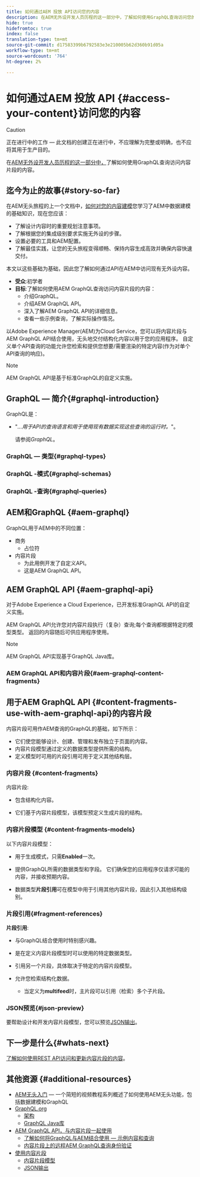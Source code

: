 ```yaml
---
title: 如何通过AEM 投放 API访问您的内容
description: 在AEM无外设开发人员历程的这一部分中，了解如何使用GraphQL查询访问您的内容片段内容。
hide: true
hidefromtoc: true
index: false
translation-type: tm+mt
source-git-commit: d17583399b6792583e3e210005b62d360b91d05a
workflow-type: tm+mt
source-wordcount: '764'
ht-degree: 2%

---
```



# 如何通过AEM 投放 API {#access-your-content}访问您的内容

>[!CAUTION]
>
>正在进行中的工作 — 此文档的创建正在进行中，不应理解为完整或明确，也不应将其用于生产目的。

在[AEM无外设开发人员历程的这一部分中，](#overview.md)了解如何使用GraphQL查询访问内容片段的内容。

## 迄今为止的故事{#story-so-far}

在AEM无头旅程的上一个文档中，[如何对您的内容建模](model-your-content.md)您学习了AEM中数据建模的基础知识，现在您应该：

* 了解设计内容时的重要规划注意事项。
* 了解根据您的集成级别要求实施无外设的步骤。
* 设置必要的工具和AEM配置。
* 了解最佳实践，让您的无头旅程变得顺畅、保持内容生成高效并确保内容快速交付。

本文以这些基础为基础，因此您了解如何通过API在AEM中访问现有无外设内容。

* **受众**:初学者
* **目标**:了解如何使用AEM GraphQL查询访问内容片段的内容：
   * 介绍GraphQL。
   * 介绍AEM GraphQL API。
   * 深入了解AEM GraphQL API的详细信息。
   * 查看一些示例查询，了解实际操作情况。

以Adobe Experience Manager(AEM)为Cloud Service，您可以将内容片段与AEM GraphQL API结合使用，无头地交付结构化内容以用于您的应用程序。 自定义单个API查询的功能允许您检索和提供您想要/需要渲染的特定内容(作为对单个API查询的响应)。

>[!NOTE]
>AEM GraphQL API是基于标准GraphQL的自定义实施。

## GraphQL — 简介{#graphql-introduction}

GraphQL是：

* &quot;*...用于API的查询语言和用于使用现有数据实现这些查询的运行时。*&quot;。

   请参阅&#x200B;*GraphQL*。

### GraphQL — 类型{#graphql-types}

### GraphQL -模式{#graphql-schemas}

### GraphQL -查询{#graphql-queries}

## AEM和GraphQL {#aem-graphql}

GraphQL用于AEM中的不同位置：

* 商务
   * 占位符
* 内容片段
   * 为此用例开发了自定义API。
   * 这是AEM GraphQL API。

## AEM GraphQL API {#aem-graphql-api}

对于Adobe Experience a Cloud Experience，已开发标准GraphQL API的自定义实施。

AEM GraphQL API允许您对内容片段执行（复杂）查询;每个查询都根据特定的模型类型。 返回的内容随后可供应用程序使用。

>[!NOTE]
>
>AEM GraphQL API实现基于GraphQL Java库。

### AEM GraphQL API和内容片段{#aem-graphql-content-fragments}

## 用于AEM GraphQL API {#content-fragments-use-with-aem-graphql-api}的内容片段

内容片段可用作AEM查询的GraphQL的基础，如下所示：

* 它们使您能够设计、创建、管理和发布独立于页面的内容。
* 内容片段模型通过定义的数据类型提供所需的结构。
* 定义模型时可用的片段引用可用于定义其他结构层。

### 内容片段 {#content-fragments}

内容片段:

* 包含结构化内容。

* 它们基于内容片段模型，该模型预定义生成片段的结构。

### 内容片段模型 {#content-fragments-models}

以下内容片段模型：

* 用于生成模式，只需&#x200B;**Enabled**&#x200B;一次。

* 提供GraphQL所需的数据类型和字段。 它们确保您的应用程序仅请求可能的内容，并接收预期内容。

* 数据类型&#x200B;**片段引用**&#x200B;可在模型中用于引用其他内容片段，因此引入其他结构级别。

### 片段引用{#fragment-references}

**片段引用**:

* 与GraphQL结合使用时特别感兴趣。

* 是在定义内容片段模型时可以使用的特定数据类型。

* 引用另一个片段，具体取决于特定的内容片段模型。

* 允许您检索结构化数据。

   * 当定义为&#x200B;**multifeed**&#x200B;时，主片段可以引用（检索）多个子片段。

### JSON预览{#json-preview}

要帮助设计和开发内容片段模型，您可以预览[JSON输出](/help/assets/content-fragments/content-fragments-json-preview.md)。

## 下一步是什么{#whats-next}

[了解如何使用REST API访问和更新内容片段的内容](/help/implementing/developing/headless-journey/update-your-content.md)。

## 其他资源 {#additional-resources}

* [AEM无头入门](https://experienceleague.adobe.com/docs/experience-manager-learn/getting-started-with-aem-headless/graphql/overview.html)  — 一个简短的视频教程系列概述了如何使用AEM无头功能，包括数据建模和GraphQL
* [GraphQL.org](https://graphql.org)
   * [架构](https://graphql.org/learn/schema/)
   * [GraphQL Java库](https://graphql.org/code/#java)
* [AEM GraphQL API，与内容片段一起使用](/help/assets/content-fragments/graphql-api-content-fragments.md)
   * [了解如何将GraphQL与AEM结合使用 — 示例内容和查询](/help/assets/content-fragments/content-fragments-graphql-samples.md)
   * [内容片段上的远程AEM GraphQL查询身份验证](/help/assets/content-fragments/graphql-authentication-content-fragments.md)
* [使用内容片段](/help/assets/content-fragments/content-fragments.md)
   * [内容片段模型](/help/assets/content-fragments/content-fragments-models.md)
   * [JSON输出](/help/assets/content-fragments/content-fragments-json-preview.md)
